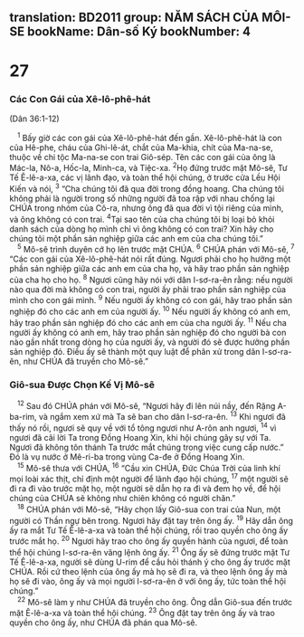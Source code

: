 translation: BD2011
group: NĂM SÁCH CỦA MÔI-SE
bookName: Dân-số Ký 
bookNumber: 4
-------

<div class="title"><h1>27</h1><h3>Các Con Gái của Xê-lô-phê-hát</h3><p>(Dân 36:1-12)</p></div>
<span class="verse dan_27_1"> <sup>1</sup> Bấy giờ các con gái của Xê-lô-phê-hát đến gần. Xê-lô-phê-hát là con của Hê-phe, cháu của Ghi-lê-át, chắt của Ma-khia, chít của Ma-na-se, thuộc về chi tộc Ma-na-se con trai Giô-sép. Tên các con gái của ông là Mác-la, Nô-a, Hốc-la, Minh-ca, và Tiệc-xa. </span>
<span class="verse dan_27_2"><sup>2</sup>Họ đứng trước mặt Mô-sê, Tư Tế Ê-lê-a-xa, các vị lãnh đạo, và toàn thể hội chúng, ở trước cửa Lều Hội Kiến và nói, </span>
<span class="verse dan_27_3"><sup>3</sup> “Cha chúng tôi đã qua đời trong đồng hoang. Cha chúng tôi không phải là người trong số những người đã toa rập với nhau chống lại CHÚA trong nhóm của Cô-ra, nhưng ông đã qua đời vì tội riêng của mình, và ông không có con trai. </span>
<span class="verse dan_27_4"><sup>4</sup>Tại sao tên của cha chúng tôi bị loại bỏ khỏi danh sách của dòng họ mình chỉ vì ông không có con trai? Xin hãy cho chúng tôi một phần sản nghiệp giữa các anh em của cha chúng tôi.”<br/></span>
<span class="verse dan_27_5"> <sup>5</sup> Mô-sê trình duyên cớ họ lên trước mặt CHÚA. </span>
<span class="verse dan_27_6"><sup>6</sup> CHÚA phán với Mô-sê, </span>
<span class="verse dan_27_7"><sup>7</sup> “Các con gái của Xê-lô-phê-hát nói rất đúng. Ngươi phải cho họ hưởng một phần sản nghiệp giữa các anh em của cha họ, và hãy trao phần sản nghiệp của cha họ cho họ. </span>
<span class="verse dan_27_8"><sup>8</sup> Ngươi cũng hãy nói với dân I-sơ-ra-ên rằng: nếu người nào qua đời mà không có con trai, người ấy phải trao phần sản nghiệp của mình cho con gái mình. </span>
<span class="verse dan_27_9"><sup>9</sup> Nếu người ấy không có con gái, hãy trao phần sản nghiệp đó cho các anh em của người ấy. </span>
<span class="verse dan_27_10"><sup>10</sup> Nếu người ấy không có anh em, hãy trao phần sản nghiệp đó cho các anh em của cha người ấy. </span>
<span class="verse dan_27_11"><sup>11</sup> Nếu cha người ấy không có anh em, hãy trao phần sản nghiệp đó cho người bà con nào gần nhất trong dòng họ của người ấy, và người đó sẽ được hưởng phần sản nghiệp đó. Ðiều ấy sẽ thành một quy luật để phân xử trong dân I-sơ-ra-ên, như CHÚA đã truyền cho Mô-sê.”<br/></span>
<div class="title"><h3>Giô-sua Ðược Chọn Kế Vị Mô-sê</h3></div>
<span class="verse dan_27_12"> <sup>12</sup> Sau đó CHÚA phán với Mô-sê, “Ngươi hãy đi lên núi nầy, đến Rặng A-ba-rim, và ngắm xem xứ mà Ta sẽ ban cho dân I-sơ-ra-ên. </span>
<span class="verse dan_27_13"><sup>13</sup> Khi ngươi đã thấy nó rồi, ngươi sẽ quy về với tổ tông ngươi như A-rôn anh ngươi, </span>
<span class="verse dan_27_14"><sup>14</sup> vì ngươi đã cãi lời Ta trong Ðồng Hoang Xin, khi hội chúng gây sự với Ta. Ngươi đã không tôn thánh Ta trước mắt chúng trong việc cung cấp nước.” Ðó là vụ nước ở Mê-ri-ba trong vùng Ca-đe ở Ðồng Hoang Xin.<br/></span>
<span class="verse dan_27_15"> <sup>15</sup> Mô-sê thưa với CHÚA, </span>
<span class="verse dan_27_16"><sup>16</sup> “Cầu xin CHÚA, Ðức Chúa Trời của linh khí mọi loài xác thịt, chỉ định một người để lãnh đạo hội chúng, </span>
<span class="verse dan_27_17"><sup>17</sup> một người sẽ đi ra đi vào trước mặt họ, một người sẽ dẫn họ ra đi và đem họ về, để hội chúng của CHÚA sẽ không như chiên không có người chăn.”<br/></span>
<span class="verse dan_27_18"> <sup>18</sup> CHÚA phán với Mô-sê, “Hãy chọn lấy Giô-sua con trai của Nun, một người có Thần ngự bên trong. Ngươi hãy đặt tay trên ông ấy. </span>
<span class="verse dan_27_19"><sup>19</sup> Hãy dẫn ông ấy ra mắt Tư Tế Ê-lê-a-xa và toàn thể hội chúng, rồi trao quyền cho ông ấy trước mắt họ. </span>
<span class="verse dan_27_20"><sup>20</sup> Ngươi hãy trao cho ông ấy quyền hành của ngươi, để toàn thể hội chúng I-sơ-ra-ên vâng lệnh ông ấy. </span>
<span class="verse dan_27_21"><sup>21</sup> Ông ấy sẽ đứng trước mặt Tư Tế Ê-lê-a-xa, người sẽ dùng U-rim để cầu hỏi thánh ý cho ông ấy trước mặt CHÚA. Rồi cứ theo lệnh của ông ấy mà họ sẽ đi ra, và theo lệnh ông ấy mà họ sẽ đi vào, ông ấy và mọi người I-sơ-ra-ên ở với ông ấy, tức toàn thể hội chúng.”<br/></span>
<span class="verse dan_27_22"> <sup>22</sup> Mô-sê làm y như CHÚA đã truyền cho ông. Ông dẫn Giô-sua đến trước mặt Ê-lê-a-xa và toàn thể hội chúng. </span>
<span class="verse dan_27_23"><sup>23</sup> Ông đặt tay trên ông ấy và trao quyền cho ông ấy, như CHÚA đã phán qua Mô-sê.<br/></span>
